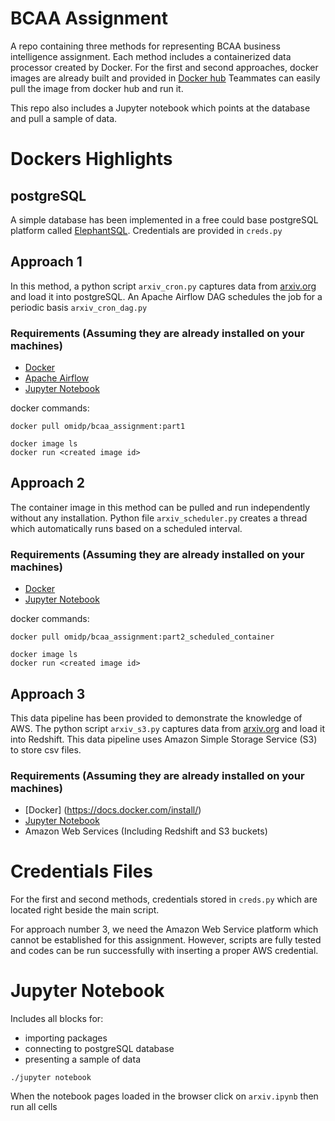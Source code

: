 # BCAA Assignment

A repo containing three methods for representing BCAA business intelligence assignment.
Each method includes a containerized data processor created by Docker.
For the first and second approaches, docker images are already built and provided in [Docker hub](https://hub.docker.com/r/omidp/bcaa_assignment)
Teammates can easily pull the image from docker hub and run it.

This repo also includes a Jupyter notebook which points at the database and pull a sample of data.


#  Dockers Highlights
## postgreSQL
A simple database has been implemented in a free could base postgreSQL platform called [ElephantSQL](elephantsql.com).
Credentials are provided in `creds.py`

## Approach 1
In this method, a python script `arxiv_cron.py` captures data from [arxiv.org](http://arxiv.org/rss/cs) and load it into postgreSQL. An Apache Airflow DAG schedules the job for a periodic basis `arxiv_cron_dag.py`

### Requirements (Assuming they are already installed on your machines)
- [Docker](https://docs.docker.com/install/)
- [Apache Airflow](https://airflow.apache.org/installation.html)
- [Jupyter Notebook](https://jupyter.readthedocs.io/en/latest/install.html)

docker commands:
```
docker pull omidp/bcaa_assignment:part1
```
```
docker image ls
docker run <created image id>
```


## Approach 2
The container image in this method can be pulled and run independently without any installation. Python file `arxiv_scheduler.py` creates a thread which automatically runs based on a scheduled interval.  

### Requirements (Assuming they are already installed on your machines)
- [Docker](https://docs.docker.com/install/)
- [Jupyter Notebook](https://jupyter.readthedocs.io/en/latest/install.html)

docker commands:
```
docker pull omidp/bcaa_assignment:part2_scheduled_container
```
```
docker image ls
docker run <created image id>
```

## Approach 3
This data pipeline has been provided to demonstrate the knowledge of AWS. The python script `arxiv_s3.py` captures data from [arxiv.org](http://arxiv.org/rss/cs) and load it into Redshift. This data pipeline uses Amazon Simple Storage Service (S3) to store csv files.


### Requirements (Assuming they are already installed on your machines)
- [Docker] (https://docs.docker.com/install/)
- [Jupyter Notebook](https://jupyter.readthedocs.io/en/latest/install.html)
- Amazon Web Services (Including Redshift and S3 buckets)

# Credentials Files
For the first and second methods, credentials stored in `creds.py` which are located right beside the main script.   

For approach number 3, we need the Amazon Web Service platform which cannot be established for this assignment. However, scripts are fully tested and codes can be run successfully with inserting a proper  AWS credential.

# Jupyter Notebook
Includes all blocks for:
- importing packages
- connecting to postgreSQL database
- presenting a sample of data

```
./jupyter notebook
```
When the notebook pages loaded in the browser click on `arxiv.ipynb` then run all cells
